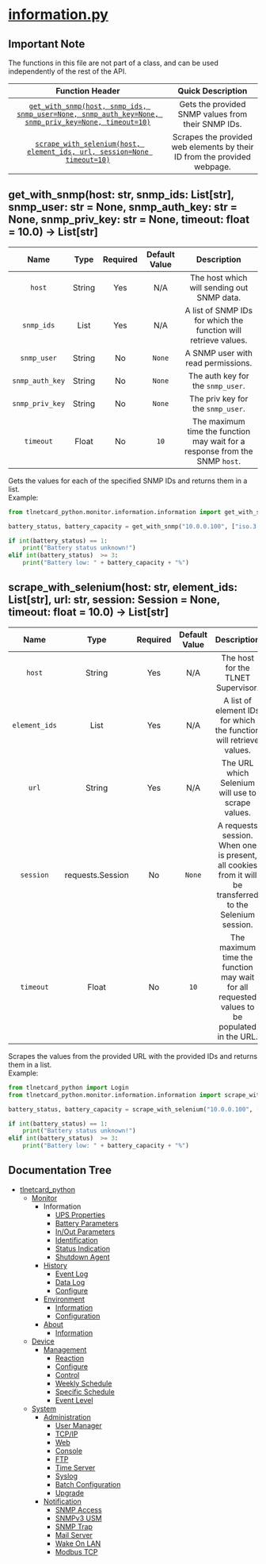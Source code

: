 # [information.py](information.py)

## Important Note

The functions in this file are not part of a class, and can be used independently of the rest of the API.

|                                                                                                                   Function Header                                                                                                                   |                            Quick Description                             |
|:---------------------------------------------------------------------------------------------------------------------------------------------------------------------------------------------------------------------------------------------------:|:------------------------------------------------------------------------:|
| [```get_with_snmp(host, snmp_ids, snmp_user=None, snmp_auth_key=None, snmp_priv_key=None, timeout=10)```](#get_with_snmphost-str-snmp_ids-liststr-snmp_user-str--none-snmp_auth_key-str--none-snmp_priv_key-str--none-timeout-float--100---liststr) |            Gets the provided SNMP values from their SNMP IDs.            |
|                             [```scrape_with_selenium(host, element_ids, url, session=None timeout=10)```](#scrape_with_seleniumhost-str-element_ids-liststr-url-str-session-session--none-timeout-float--100---liststr)                             | Scrapes the provided web elements by their ID from the provided webpage. |

## get_with_snmp(host: str, snmp_ids: List[str], snmp_user: str = None, snmp_auth_key: str = None, snmp_priv_key: str = None, timeout: float = 10.0) -> List[str]

|        Name         |  Type  | Required | Default Value |                                   Description                                   |
|:-------------------:|:------:|:--------:|:-------------:|:-------------------------------------------------------------------------------:|
|     ```host```      | String |   Yes    |      N/A      |                   The host which will sending out SNMP data.                    |
|   ```snmp_ids```    |  List  |   Yes    |      N/A      |         A list of SNMP IDs for which the function will retrieve values.         |
|   ```snmp_user```   | String |    No    |  ```None```   |                       A SNMP user with read permissions.                        |
| ```snmp_auth_key``` | String |    No    |  ```None```   |                      The auth key for the ```snmp_user```.                      |
| ```snmp_priv_key``` | String |    No    |  ```None```   |                      The priv key for the ```snmp_user```.                      |
|    ```timeout```    | Float  |    No    |   ```10```    | The maximum time the function may wait for a response from the SNMP ```host```. |

Gets the values for each of the specified SNMP IDs and returns them in a list.  
Example:

```python
from tlnetcard_python.monitor.information.information import get_with_snmp

battery_status, battery_capacity = get_with_snmp("10.0.0.100", ["iso.3.6.1.2.1.33.1.2.1", "iso.3.6.1.2.1.33.1.2.4"], "sample_snmp_read_user", "sample_auth_key", "sample_priv_key")

if int(battery_status) == 1:
    print("Battery status unknown!")
elif int(battery_status)  >= 3:
    print("Battery low: " + battery_capacity + "%")
```

## scrape_with_selenium(host: str, element_ids: List[str], url: str, session: Session = None, timeout: float = 10.0) -> List[str]

|       Name        |       Type       | Required | Default Value |                                                Description                                                |
|:-----------------:|:----------------:|:--------:|:-------------:|:---------------------------------------------------------------------------------------------------------:|
|    ```host```     |      String      |   Yes    |      N/A      |                                    The host for the TLNET Supervisor.                                     |
| ```element_ids``` |       List       |   Yes    |      N/A      |                    A list of element IDs for which the function will retrieve values.                     |
|     ```url```     |      String      |   Yes    |      N/A      |                             The URL which Selenium will use to scrape values.                             |
|   ```session```   | requests.Session |    No    |  ```None```   | A requests session. When one is present, all cookies from it will be transferred to the Selenium session. |
|   ```timeout```   |      Float       |    No    |   ```10```    |        The maximum time the function may wait for all requested values to be populated in the URL.        |

Scrapes the values from the provided URL with the provided IDs and returns them in a list.  
Example:

```python
from tlnetcard_python import Login
from tlnetcard_python.monitor.information.information import scrape_with_selenium

battery_status, battery_capacity = scrape_with_selenium("10.0.0.100", ["UPS_BATTSTS", "UPS_BATTLEVEL"], "https://10.0.0.100//en/ups/info_battery.asp", Login("sample_username", "sample_password", "10.0.0.100", reject_invalid_certs=False).get_session())

if int(battery_status) == 1:
    print("Battery status unknown!")
elif int(battery_status)  >= 3:
    print("Battery low: " + battery_capacity + "%")
```

## Documentation Tree

* [tlnetcard_python](/tlnetcard_python)
  * [Monitor](/tlnetcard_python/monitor)
    * Information
      * [UPS Properties](/tlnetcard_python/monitor/information/ups_properties)
      * [Battery Parameters](/tlnetcard_python/monitor/information/battery_parameters)
      * [In/Out Parameters](/tlnetcard_python/monitor/information/in_out_parameters)
      * [Identification](/tlnetcard_python/monitor/information/identification)
      * [Status Indication](/tlnetcard_python/monitor/information/status_indication)
      * [Shutdown Agent](/tlnetcard_python/monitor/information/shutdown_agent)
    * [History](/tlnetcard_python/monitor/history)
      * [Event Log](/tlnetcard_python/monitor/history/event_log)
      * [Data Log](/tlnetcard_python/monitor/history/data_log)
      * [Configure](/tlnetcard_python/monitor/history/configure)
    * [Environment](/tlnetcard_python/monitor/environment)
      * [Information](/tlnetcard_python/monitor/environment/information)
      * [Configuration](/tlnetcard_python/monitor/environment/configuration)
    * [About](/tlnetcard_python/monitor/about)
      * [Information](/tlnetcard_python/monitor/about/information)
  * [Device](/tlnetcard_python/device)
    * [Management](/tlnetcard_python/device/management)
      * [Reaction](/tlnetcard_python/device/management/reaction)
      * [Configure](/tlnetcard_python/device/management/configure)
      * [Control](/tlnetcard_python/device/management/control)
      * [Weekly Schedule](/tlnetcard_python/device/management/weekly_schedule)
      * [Specific Schedule](/tlnetcard_python/device/management/specific_schedule)
      * [Event Level](/tlnetcard_python/device/management/event_level)
  * [System](/tlnetcard_python/system)
    * [Administration](/tlnetcard_python/system/administration)
      * [User Manager](/tlnetcard_python/system/administration/user_manager)
      * [TCP/IP](/tlnetcard_python/system/administration/tcp_ip)
      * [Web](/tlnetcard_python/system/administration/web)
      * [Console](/tlnetcard_python/system/administration/console)
      * [FTP](/tlnetcard_python/system/administration/ftp)
      * [Time Server](/tlnetcard_python/system/administration/time_server)
      * [Syslog](/tlnetcard_python/system/administration/syslog)
      * [Batch Configuration](/tlnetcard_python/system/administration/batch_configuration)
      * [Upgrade](/tlnetcard_python/system/administration/upgrade)
    * [Notification](/tlnetcard_python/system/notification)
      * [SNMP Access](/tlnetcard_python/system/notification/snmp_access)
      * [SNMPv3 USM](/tlnetcard_python/system/notification/snmpv3_usm)
      * [SNMP Trap](/tlnetcard_python/system/notification/snmp_trap)
      * [Mail Server](/tlnetcard_python/system/notification/mail_server)
      * [Wake On LAN](/tlnetcard_python/system/notification/wake_on_lan)
      * [Modbus TCP](/tlnetcard_python/system/notification/modbus_tcp)
